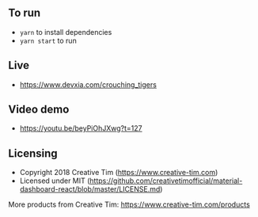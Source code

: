 ## To run
- `yarn` to install dependencies
- `yarn start` to run

## Live
- <https://www.devxia.com/crouching_tigers> 

## Video demo
- <https://youtu.be/beyPiOhJXwg?t=127>

## Licensing

- Copyright 2018 Creative Tim (https://www.creative-tim.com)
- Licensed under MIT (https://github.com/creativetimofficial/material-dashboard-react/blob/master/LICENSE.md)


More products from Creative Tim: <https://www.creative-tim.com/products>
